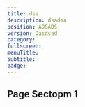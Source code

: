 ```yaml
---
title: dsa
description: dsadsa
position: ADSADS
version: Dasdsad
category: 
fullscreen: 
menuTitle: 
subtitle: 
badge: 
---
```


<!-- Start writing anything using Markdown -->

## Page Sectopm 1

